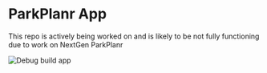 # ParkPlanr App

This repo is actively being worked on and is likely to be not fully functioning due to work on NextGen ParkPlanr

![Debug build app](https://github.com/TheOkoNetwork/ParkPlanrApp/workflows/Debug%20build%20app/badge.svg)
